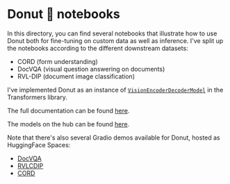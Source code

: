 # Donut 🍩 notebooks
In this directory, you can find several notebooks that illustrate how to use Donut both for fine-tuning on custom data as well as inference. I've split up the notebooks according to the different downstream datasets:

- CORD (form understanding)
- DocVQA (visual question answering on documents)
- RVL-DIP (document image classification)

I've implemented Donut as an instance of [`VisionEncoderDecoderModel`](https://huggingface.co/docs/transformers/main/model_doc/vision-encoder-decoder) in the Transformers library.

The full documentation can be found [here](https://huggingface.co/transformers/main/model_doc/donut.html).

The models on the hub can be found [here](https://huggingface.co/models?search=donut).

Note that there's also several Gradio demos available for Donut, hosted as HuggingFace Spaces:
- [DocVQA](https://huggingface.co/spaces/nielsr/donut-docvqa)
- [RVLCDIP](https://huggingface.co/spaces/nielsr/donut-rvlcdip)
- [CORD](https://huggingface.co/spaces/nielsr/donut-cord)
